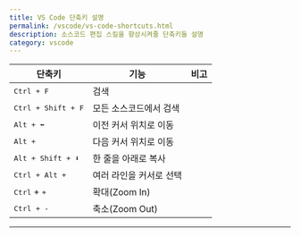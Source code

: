 ```yaml
---
title: VS Code 단축키 설명
permalink: /vscode/vs-code-shortcuts.html
description: 소스코드 편집 스킬을 향상시켜줄 단축키들 설명
category: vscode
---
```



|단축키|기능|비고|
|---|---|---|
|<kbd> Ctrl + F </kbd>|검색|   |
|<kbd> Ctrl + Shift + F </kbd>|모든 소스코드에서 검색|   |
|<kbd> Alt + ⬅️</kbd>|이전 커서 위치로 이동|   |
|<kbd> Alt + </kbd>|다음 커서 위치로 이동|   |
|<kbd> Alt + Shift + :arrow_down:</kbd>|한 줄을 아래로 복사|   |
|<kbd> Ctrl + Alt + </kbd>|여러 라인을 커서로 선택|   |
|<kbd> Ctrl</kbd> + <kbd> + </kbd>|확대(Zoom In)|   |
|<kbd> Ctrl + - </kbd>|축소(Zoom Out)|   |
---


